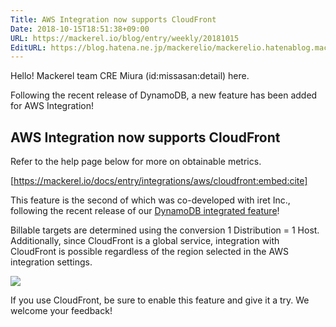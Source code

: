 ```yaml
---
Title: AWS Integration now supports CloudFront
Date: 2018-10-15T18:51:38+09:00
URL: https://mackerel.io/blog/entry/weekly/20181015
EditURL: https://blog.hatena.ne.jp/mackerelio/mackerelio.hatenablog.mackerel.io/atom/entry/10257846132653883914
---
```


Hello! Mackerel team CRE Miura (id:missasan:detail) here.

Following the recent release of DynamoDB, a new feature has been added for AWS Integration! 

## AWS Integration now supports CloudFront

Refer to the help page below for more on obtainable metrics.

[https://mackerel.io/docs/entry/integrations/aws/cloudfront:embed:cite]

This feature is the second of which was co-developed with iret Inc., following the recent release of our [DynamoDB integrated feature](https://mackerel.io/blog/entry/weekly/20180925)!

Billable targets are determined using the conversion 1 Distribution = 1 Host. Additionally, since CloudFront is a global service, integration with CloudFront is possible regardless of the region selected in the AWS integration settings.

![](https://cdn-ak.f.st-hatena.com/images/fotolife/a/andyyk/20181015/20181015183918.png)

If you use CloudFront, be sure to enable this feature and give it a try. We welcome your feedback!

